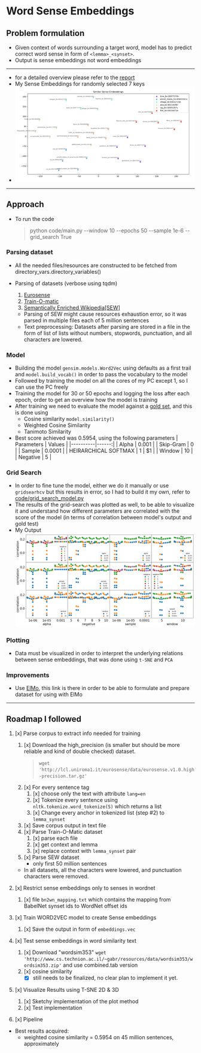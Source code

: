 # Word Sense Embeddings

## Problem formulation

- Given context of words surrounding a target word, model has to predict correct word sense in form of `<lemma>_<synset>`.
- Output is sense embeddings not word embeddings

---

- for a detailed overview please refer to the [report](https://github.com/elsheikh21/sense_embeddings/blob/master/report.pdf)
- My Sense Embeddings for randomly selected 7 keys
- ![Sense Embeddings in 2D](visualized_sense_embeddings.png)

---

## Approach

- To run the code

  > python code/main.py --window 10 --epochs 50 --sample 1e-6 --grid_search True

### Parsing dataset

- All the needed files/resources are constructed to be fetched from directory_vars.directory_variables()
- Parsing of datasets (verbose using tqdm)

  1. [Eurosense](http://lcl.uniroma1.it/eurosense/data/eurosense.v1.0.high-precision.tar.gz)
  2. [Train-O-matic](http://trainomatic.org/data/train-o-matic-data.zip)
  3. [Semantically Enriched Wikipedia[SEW]](http://lcl.uniroma1.it/sew/data/sew_conservative.tar.gz)

  - Parsing of SEW might cause resources exhaustion error, so it was parsed in multiple files each of 5 million sentences
  - Text preprocessing: Datasets after parsing are stored in a file in the form of list of lists without numbers, stopwords, punctuation, and all characters are lowered.

### Model

- Building the model `gensim.models.Word2Vec` using defaults as a first trail and `model.build_vocab()` in order to pass the vocabulary to the model
- Followed by training the model on all the cores of my PC except 1, so I can use the PC freely
- Training the model for 30 or 50 epochs and logging the loss after each epoch, order to get an overview how the model is training
- After training we need to evaluate the model against a [gold set](http://www.cs.technion.ac.il/~gabr/resources/data/wordsim353/wordsim353.zip), and this is done using
  - Cosine similarity `model.similarity()`
  - Weighted Cosine Similarity
  - Tanimoto Similarity
- Best score achieved was 0.5954, using the following parameters
  | Parameters | Values |
  |----------|------:|
  | Alpha | 0.001 |
  | Skip-Gram | 0 |
  | Sample | 0.0001 |
  | HEIRARCHICAL SOFTMAX | 1 | \$1 |
  | Window | 10 |
  | Negative | 5 |

### Grid Search

- In order to fine tune the model, either we do it manually or use `gridsearhcv` but this results in error, so I had to build it my own, refer to [code/grid_search_model.py](https://github.com/elsheikh21/sense_embeddings/blob/master/code/grid_search_model.py)
- The results of the grid-search was plotted as well, to be able to visualize it and understand how different parameters are correlated with the score of the model (in terms of correlation between model's output and gold test)
- My Output
  ![Grid Search Results](grid_search_results.png)

### Plotting

- Data must be visualized in order to interpret the underlying relations between sense embeddings, that was done using `t-SNE` and `PCA`

### Improvements

- Use [ElMo](https://towardsdatascience.com/transfer-learning-using-elmo-embedding-c4a7e415103c), this link is there in order to be able to formulate and prepare dataset for using with ElMo

---

## Roadmap I followed

1. [x] Parse corpus to extract info needed for training

   1. [x] Download the high_precision (is smaller but should be more reliable and kind of double checked) dataset.
      > `wget 'http://lcl.uniroma1.it/eurosense/data/eurosense.v1.0.high-precision.tar.gz'`
   2. [x] For every sentence tag
      1. [x] choose only the text with attribute `lang=en`
      2. [x] Tokenize every sentence using `nltk.tokenize.word_tokenize(S)` which returns a list
      3. [x] Change every anchor in tokenized list (step #2) to `lemma_synset`
   3. [x] Save corpus output in text file
   4. [x] Parse Train-O-Matic dataset
      1. [x] parse each file
      2. [x] get context and lemma
      3. [x] replace context with `lemma_synset` pair
   5. [x] Parse SEW dataset
      - only first 50 million sentences

   - In all datasets, all the characters were lowered, and punctuation characters were removed.

2. [x] Restrict sense embeddings only to senses in wordnet

   1. [x] file `bn2wn_mapping.txt` which contains the mapping from BabelNet synset ids to WordNet offset ids

3. [x] Train WORD2VEC model to create Sense embeddings

   1. [x] Save the output in form of `embeddings.vec`

4. [x] Test sense embeddings in word similarity text
   1. [x] Download "wordsim353" `wget 'http://www.cs.technion.ac.il/~gabr/resources/data/wordsim353/wordsim353.zip'` and use combined.tab version
   2. [x] cosine similarity
      - [x] still needs to be finalized, no clear plan to implement it yet.
5. [x] Visualize Results using T-SNE 2D & 3D

   1. [x] Sketchy implementation of the plot method
   2. [x] Test implementation

6. [x] Pipeline

- Best results acquired:
  - weighted cosine similarity = 0.5954 on 45 million sentences, approximately
